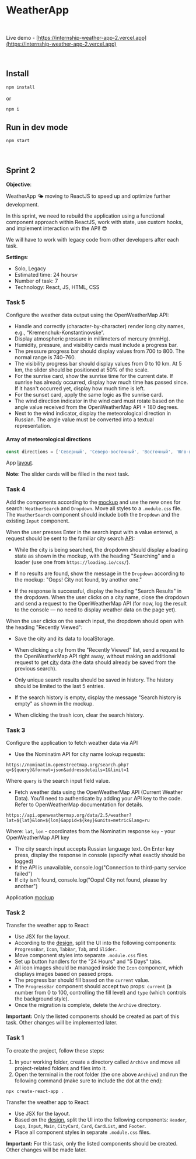 # WeatherApp

<br>

Live demo - [https://internship-weather-app-2.vercel.app](https://internship-weather-app-2.vercel.app)

<br>

## Install

```sh
npm install
```
or
```sh
npm i
```

## Run in dev mode

```sh
npm start
```

<br>

## Sprint 2

**Objective**:

WeatherApp 🌤️ moving to ReactJS to speed up and optimize further development.

In this sprint, we need to rebuild the application using a functional component approach within ReactJS, work with state, use custom hooks, and implement interaction with the API! 😎

We will have to work with legacy code from other developers after each task.

**Settings**:
+ Solo, Legacy
+ Estimated time: 24 hoursv
+ Number of task: 7
+ Technology: React, JS, HTML, CSS

### Task 5

Configure the weather data output using the OpenWeatherMap API:

- Handle and correctly (character-by-character) render long city names, e.g., “Kremenchuk-Konstantinovske”.
- Display atmospheric pressure in millimeters of mercury (mmHg).
- Humidity, pressure, and visibility cards must include a progress bar.
- The pressure progress bar should display values from 700 to 800. The normal range is 740–760.
- The visibility progress bar should display values from 0 to 10 km. At 5 km, the slider should be positioned at 50% of the scale.
- For the sunrise card, show the sunrise time for the current date. If sunrise has already occurred, display how much time has passed since. If it hasn't occurred yet, display how much time is left.
- For the sunset card, apply the same logic as the sunrise card.
- The wind direction indicator in the wind card must rotate based on the angle value received from the OpenWeatherMap API + 180 degrees.
- Next to the wind indicator, display the meteorological direction in Russian. The angle value must be converted into a textual representation.

#### Array of meteorological directions
```js
const directions = ['Северный', 'Северо-восточный', 'Восточный', 'Юго-восточный', 'Южный', 'Юго-западный', 'Западный', 'Северо-западный'];
```

App [layout](https://www.figma.com/file/Bs3oZezBODcMwmJmURmT1f/Weather-App.-2-sprint.-5-task?type=design&node-id=4008-9369&mode=design&t=ymEOcWsn1HJubFDN-0).

**Note**: The slider cards will be filled in the next task.

### Task 4

Add the components according to the [mockup](https://www.figma.com/file/d1kJhRbW7eUa0AXvb9GpeR/Weather-App.-2-sprint.-4-task?type=design&node-id=4008-9369&mode=design&t=vSEwgN4vnbQSUk5m-0) and use the new ones for search: `WeatherSearch` and `Dropdown`. Move all styles to a `.module.css` file. The `WeatherSearch` component should include both the `Dropdown` and the existing `Input` component.

When the user presses Enter in the search input with a value entered, a request should be sent to the familiar city search [API](https://nominatim.openstreetmap.org/ui/search.html):

- While the city is being searched, the dropdown should display a loading state as shown in the mockup, with the heading "Searching" and a loader (use one from `https://loading.io/css/`).

- If no results are found, show the message in the `Dropdown` according to the mockup: "Oops! City not found, try another one."

- If the response is successful, display the heading "Search Results" in the dropdown. When the user clicks on a city name, close the dropdown and send a request to the OpenWeatherMap API (for now, log the result to the console — no need to display weather data on the page yet).

When the user clicks on the search input, the dropdown should open with the heading "Recently Viewed":

- Save the city and its data to localStorage.

- When clicking a city from the "Recently Viewed" list, send a request to the OpenWeatherMap API right away, without making an additional request to get [city](http://nominatim.openstreetmap.org/) data (the data should already be saved from the previous search).

- Only unique search results should be saved in history. The history should be limited to the last 5 entries.

- If the search history is empty, display the message "Search history is empty" as shown in the mockup.

- When clicking the trash icon, clear the search history.

### Task 3

Configure the application to fetch weather data via API

- Use the Nominatim API for city name lookup requests:
```
https://nominatim.openstreetmap.org/search.php?q=${query}&format=json&addressdetails=1&limit=1
```
Where `query` is the search input field value.

- Fetch weather data using the OpenWeatherMap API (Current Weather Data). You'll need to authenticate by adding your API key to the code. Refer to OpenWeatherMap documentation for details.

```
https://api.openweathermap.org/data/2.5/weather?lat=${lat}&lon=${lon}&appid=${key}&units=metric&lang=ru
```
Where:
`lat`, `lon` - coordinates from the Nominatim response
`key` - your OpenWeatherMap API key

- The city search input accepts Russian language text. On Enter key press, display the response in console (specify what exactly should be logged)
- If the API is unavailable, console.log("Connection to third-party service failed")
- If city isn't found, console.log("Oops! City not found, please try another")

Application [mockup](https://www.figma.com/file/Cs2LLWbFddEGCj4t20IEnr/Weather-App.-2-sprint.-3-task?type=design&node-id=4008-9369&mode=design&t=kh1pa50ubk4Gpzvp-0)

### Task 2

Transfer the weather app to React:

- Use JSX for the layout.  
- According to the [design](https://www.figma.com/file/zFJfXRIZpBCcL7DmntXuGe/Weather-App.-2-sprint.-2-task?type=design&t=l2FpGgdKWaJweqPn-6), split the UI into the following components: `ProgressBar`, `Icon`, `TabBar`, `Tab`, and `Slider`.  
- Move component styles into separate `.module.css` files.  
- Set up button handlers for the "24 Hours" and "5 Days" tabs.  
- All icon images should be managed inside the `Icon` component, which displays images based on passed props.  
- The progress bar should fill based on the `current` value.  
- The `ProgressBar` component should accept two props: `current` (a number from 0 to 100, controlling the fill level) and `type` (which controls the background style).  
- Once the migration is complete, delete the `Archive` directory.

**Important:** Only the listed components should be created as part of this task. Other changes will be implemented later.

### Task 1

To create the project, follow these steps:

1. In your working folder, create a directory called `Archive` and move all project-related folders and files into it.  
2. Open the terminal in the root folder (the one above `Archive`) and run the following command (make sure to include the dot at the end):  

```sh
npx create-react-app .
```

Transfer the weather app to React:

- Use JSX for the layout.  
- Based on the [design](https://www.figma.com/file/Wm2T7D9ahgToNriPGc0XrZ/Weather-App.-2-sprint.-1-task?type=design&t=l2FpGgdKWaJweqPn-6), split the UI into the following components: `Header`, `Logo`, `Input`, `Main`, `CityCard`, `Card`, `CardList`, and `Footer`.  
- Place all component styles in separate `.module.css` files.

**Important:** For this task, only the listed components should be created. Other changes will be made later.

